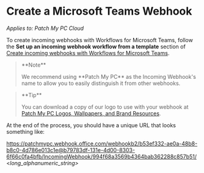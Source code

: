 # Create a Microsoft Teams Webhook

_Applies to: Patch My PC Cloud_

To create incoming webhooks with Workflows for Microsoft Teams, follow the **Set up an incoming webhook workflow from a template** section of [Create incoming webhooks with Workflows for Microsoft Teams](https://support.microsoft.com/en-gb/office/create-incoming-webhooks-with-workflows-for-microsoft-teams-8ae491c7-0394-4861-ba59-055e33f75498).

<blockquote class="wp-block-quote">
<p>**Note**</p>
<p>We recommend using **Patch My PC** as the Incoming Webhook's name to allow you to easily distinguish it from other webhooks.</p>
</blockquote>

<blockquote class="wp-block-quote">
<p>**Tip**</p>
<p>You can download a copy of our logo to use with your webhook at <a href="https://patchmypc.com/patch-my-pc-logos-wallpapers-and-brand-resources">Patch My PC Logos, Wallpapers, and Brand Resources</a>.</p>
</blockquote>

At the end of the process, you should have a unique URL that looks something like:

https://patchmypc.webhook.office.com/webhookb2/b53ef332-ae0a-48b8-b8c0-4d786e013c1e@b79783df-131e-4d00-8303-6f66c0fa4bfb/IncomingWebhook/994f68a3569b4364bab362288c857b51/<_long\_alphanumeric\_string>_